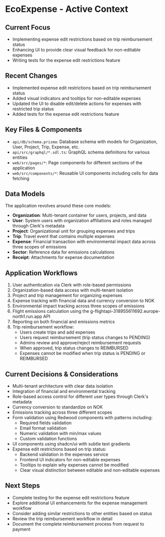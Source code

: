 # EcoExpense - Active Context

## Current Focus
- Implementing expense edit restrictions based on trip reimbursement status
- Enhancing UI to provide clear visual feedback for non-editable expenses
- Writing tests for the expense edit restrictions feature

## Recent Changes
- Implemented expense edit restrictions based on trip reimbursement status
- Added visual indicators and tooltips for non-editable expenses
- Updated the UI to disable edit/delete actions for expenses with restricted trip status
- Added tests for the expense edit restrictions feature

## Key Files & Components
- `api/db/schema.prisma`: Database schema with models for Organization, User, Project, Trip, Expense, etc.
- `api/src/graphql/*.sdl.ts`: GraphQL schema definitions for various entities
- `web/src/pages/*`: Page components for different sections of the application
- `web/src/components/*`: Reusable UI components including cells for data fetching

## Data Models
The application revolves around these core models:
- **Organization**: Multi-tenant container for users, projects, and data
- **User**: System users with organization affiliations and roles managed through Clerk's metadata
- **Project**: Organizational unit for grouping expenses and trips
- **Trip**: Travel event that contains multiple expenses
- **Expense**: Financial transaction with environmental impact data across three scopes of emissions
- **Sector**: Reference data for emissions calculations
- **Receipt**: Attachments for expense documentation

## Application Workflows
1. User authentication via Clerk with role-based permissions
2. Organization-based data access with multi-tenant isolation
3. Project and trip management for organizing expenses
4. Expense tracking with financial data and currency conversion to NOK
5. Environmental impact tracking across three scopes of emissions
6. Flight emissions calculation using the g-flightapi-318955611692.europe-north1.run.app API
7. Reporting on both financial and emissions metrics
8. Trip reimbursement workflow:
   - Users create trips and add expenses
   - Users request reimbursement (trip status changes to PENDING)
   - Admins review and approve/reject reimbursement requests
   - When approved, trip status changes to REIMBURSED
   - Expenses cannot be modified when trip status is PENDING or REIMBURSED

## Current Decisions & Considerations
- Multi-tenant architecture with clear data isolation
- Integration of financial and environmental tracking
- Role-based access control for different user types through Clerk's metadata
- Currency conversion to standardize on NOK
- Emissions tracking across three different scopes
- Form validation using Redwood components with patterns including:
  - Required fields validation
  - Email format validation
  - Numeric validation with min/max values
  - Custom validation functions
- UI components using shadcn/ui with subtle text gradients
- Expense edit restrictions based on trip status:
  - Backend validation in the expenses service
  - Frontend UI indicators for non-editable expenses
  - Tooltips to explain why expenses cannot be modified
  - Clear visual distinction between editable and non-editable expenses

## Next Steps
- Complete testing for the expense edit restrictions feature
- Explore additional UI enhancements for the expense management workflow
- Consider adding similar restrictions to other entities based on status
- Review the trip reimbursement workflow in detail
- Document the complete reimbursement process from request to payment
